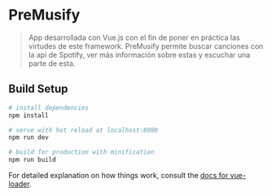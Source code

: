 # PreMusify
> App desarrollada con Vue.js con el fin de poner en práctica las virtudes de este framework.
> PreMusify permite buscar canciones con la api de Spotify, ver más información sobre estas y escuchar una parte de esta.

## Build Setup

``` bash
# install dependencies
npm install

# serve with hot reload at localhost:8080
npm run dev

# build for production with minification
npm run build
```

For detailed explanation on how things work, consult the [docs for vue-loader](http://vuejs.github.io/vue-loader).
